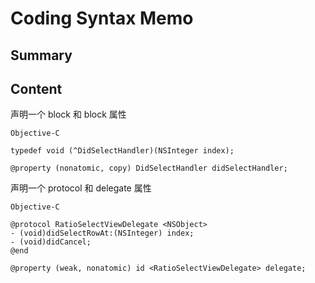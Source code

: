 # Coding Syntax Memo

## Summary

## Content

声明一个 block 和 block 属性


`Objective-C`

```objc
typedef void (^DidSelectHandler)(NSInteger index);

@property (nonatomic, copy) DidSelectHandler didSelectHandler;
```


声明一个 protocol 和 delegate 属性

`Objective-C`

```objc
@protocol RatioSelectViewDelegate <NSObject>
- (void)didSelectRowAt:(NSInteger) index;
- (void)didCancel;
@end

@property (weak, nonatomic) id <RatioSelectViewDelegate> delegate;

```